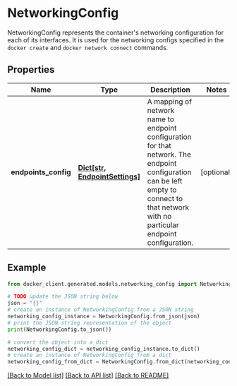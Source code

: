 # NetworkingConfig

NetworkingConfig represents the container's networking configuration for each of its interfaces. It is used for the networking configs specified in the `docker create` and `docker network connect` commands. 

## Properties

Name | Type | Description | Notes
------------ | ------------- | ------------- | -------------
**endpoints_config** | [**Dict[str, EndpointSettings]**](EndpointSettings.md) | A mapping of network name to endpoint configuration for that network. The endpoint configuration can be left empty to connect to that network with no particular endpoint configuration.  | [optional] 

## Example

```python
from docker_client.generated.models.networking_config import NetworkingConfig

# TODO update the JSON string below
json = "{}"
# create an instance of NetworkingConfig from a JSON string
networking_config_instance = NetworkingConfig.from_json(json)
# print the JSON string representation of the object
print(NetworkingConfig.to_json())

# convert the object into a dict
networking_config_dict = networking_config_instance.to_dict()
# create an instance of NetworkingConfig from a dict
networking_config_from_dict = NetworkingConfig.from_dict(networking_config_dict)
```
[[Back to Model list]](../README.md#documentation-for-models) [[Back to API list]](../README.md#documentation-for-api-endpoints) [[Back to README]](../README.md)


